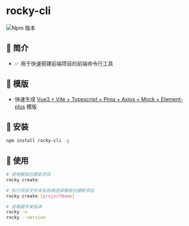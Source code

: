 # rocky-cli

![Npm 版本](https://img.shields.io/badge/rocky-cli_v0.0.1-green)

## 📖 简介

- ✅ 用于快速搭建前端项目的前端命令行工具

## 📕 模版

- 快速生成 [Vue3 + Vite + Typescript + Pinia + Axios + Mock + Element-plus](https://gitee.com/sun-kelin/vue-infrastructure) 模版

## 🎁 安装

```bash
npm install rocky-cli -g
```

## 🚴 使用

```bash
# 使用模版创建新项目
rocky create

# 执行项目文件夹名称病选择模版创建新项目
rocky create [projectName]

# 查看脚手架版本
rocky -v
rocky --version
```
